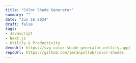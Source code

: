 ```yaml
---
title: "Color Shade Generator"
summary: ""
date: "Jun 16 2024"
draft: false
tags:
- Javascript
- Next.js
- Utility & Productivity
demoUrl: https://svg-color-shade-generator.netlify.app/
repoUrl: https://github.com/imranpollob/color-shades
---
```

